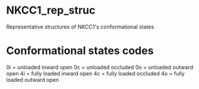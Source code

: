 # NKCC1_rep_struc
Representative structures of NKCC1's conformational states

# Conformational states codes

0i = unloaded inward open
0c = unloaded occluded
0o = unloaded outward open
4i = fully loaded inward open
4c = fully loaded occluded
4o = fully loaded outward open
